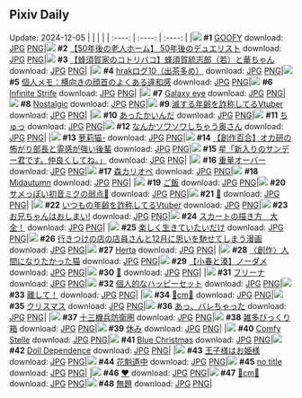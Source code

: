 ## Pixiv Daily
Update: 2024-12-05
|      |      |      |
| :----: | :----: | :----: |
|![](https://pixiv.microyu.workers.dev/c/240x480/img-master/img/2024/12/04/00/00/48/124874883_p0_master1200.jpg) **#1** [GOOFY](https://www.pixiv.net/artworks/124874883) download: [JPG](https://pixiv.microyu.workers.dev/img-original/img/2024/12/04/00/00/48/124874883_p0.jpg) [PNG](https://pixiv.microyu.workers.dev/img-original/img/2024/12/04/00/00/48/124874883_p0.png)|![](https://pixiv.microyu.workers.dev/c/240x480/img-master/img/2024/12/03/18/00/25/124863892_p0_master1200.jpg) **#2** [【50年後の老人ホーム】  50年後のデュエリスト](https://www.pixiv.net/artworks/124863892) download: [JPG](https://pixiv.microyu.workers.dev/img-original/img/2024/12/03/18/00/25/124863892_p0.jpg) [PNG](https://pixiv.microyu.workers.dev/img-original/img/2024/12/03/18/00/25/124863892_p0.png)|![](https://pixiv.microyu.workers.dev/c/240x480/img-master/img/2024/12/04/17/38/05/124890387_p0_master1200.jpg) **#3** [【蜂須賀家のコトリバコ】蜂須賀統志郎（若）と華ちゃん](https://www.pixiv.net/artworks/124890387) download: [JPG](https://pixiv.microyu.workers.dev/img-original/img/2024/12/04/17/38/05/124890387_p0.jpg) [PNG](https://pixiv.microyu.workers.dev/img-original/img/2024/12/04/17/38/05/124890387_p0.png)|
|![](https://pixiv.microyu.workers.dev/c/240x480/img-master/img/2024/12/03/07/14/58/124854380_p0_master1200.jpg) **#4** [hrakログ10（出茶多め）](https://www.pixiv.net/artworks/124854380) download: [JPG](https://pixiv.microyu.workers.dev/img-original/img/2024/12/03/07/14/58/124854380_p0.jpg) [PNG](https://pixiv.microyu.workers.dev/img-original/img/2024/12/03/07/14/58/124854380_p0.png)|![](https://pixiv.microyu.workers.dev/c/240x480/img-master/img/2024/12/03/06/00/07/124853424_p0_master1200.jpg) **#5** [個人メモ：横向きの顔首のよくある違和感](https://www.pixiv.net/artworks/124853424) download: [JPG](https://pixiv.microyu.workers.dev/img-original/img/2024/12/03/06/00/07/124853424_p0.jpg) [PNG](https://pixiv.microyu.workers.dev/img-original/img/2024/12/03/06/00/07/124853424_p0.png)|![](https://pixiv.microyu.workers.dev/c/240x480/img-master/img/2024/12/03/05/08/54/124852864_p0_master1200.jpg) **#6** [Infinite Strife](https://www.pixiv.net/artworks/124852864) download: [JPG](https://pixiv.microyu.workers.dev/img-original/img/2024/12/03/05/08/54/124852864_p0.jpg) [PNG](https://pixiv.microyu.workers.dev/img-original/img/2024/12/03/05/08/54/124852864_p0.png)|
|![](https://pixiv.microyu.workers.dev/c/240x480/img-master/img/2024/12/04/17/24/46/124890065_p0_master1200.jpg) **#7** [Galaxy eye](https://www.pixiv.net/artworks/124890065) download: [JPG](https://pixiv.microyu.workers.dev/img-original/img/2024/12/04/17/24/46/124890065_p0.jpg) [PNG](https://pixiv.microyu.workers.dev/img-original/img/2024/12/04/17/24/46/124890065_p0.png)|![](https://pixiv.microyu.workers.dev/c/240x480/img-master/img/2024/12/03/05/25/00/124853037_p0_master1200.jpg) **#8** [Nostalgic](https://www.pixiv.net/artworks/124853037) download: [JPG](https://pixiv.microyu.workers.dev/img-original/img/2024/12/03/05/25/00/124853037_p0.jpg) [PNG](https://pixiv.microyu.workers.dev/img-original/img/2024/12/03/05/25/00/124853037_p0.png)|![](https://pixiv.microyu.workers.dev/c/240x480/img-master/img/2024/12/03/21/00/19/124868824_p0_master1200.jpg) **#9** [滅する年齢を詐称してるVtuber](https://www.pixiv.net/artworks/124868824) download: [JPG](https://pixiv.microyu.workers.dev/img-original/img/2024/12/03/21/00/19/124868824_p0.jpg) [PNG](https://pixiv.microyu.workers.dev/img-original/img/2024/12/03/21/00/19/124868824_p0.png)|
|![](https://pixiv.microyu.workers.dev/c/240x480/img-master/img/2024/12/03/23/17/55/124873365_p0_master1200.jpg) **#10** [あったかいんだ](https://www.pixiv.net/artworks/124873365) download: [JPG](https://pixiv.microyu.workers.dev/img-original/img/2024/12/03/23/17/55/124873365_p0.jpg) [PNG](https://pixiv.microyu.workers.dev/img-original/img/2024/12/03/23/17/55/124873365_p0.png)|![](https://pixiv.microyu.workers.dev/c/240x480/img-master/img/2024/12/04/00/21/39/124875817_p0_master1200.jpg) **#11** [ちゅっ](https://www.pixiv.net/artworks/124875817) download: [JPG](https://pixiv.microyu.workers.dev/img-original/img/2024/12/04/00/21/39/124875817_p0.jpg) [PNG](https://pixiv.microyu.workers.dev/img-original/img/2024/12/04/00/21/39/124875817_p0.png)|![](https://pixiv.microyu.workers.dev/c/240x480/img-master/img/2024/12/03/00/00/25/124847207_p0_master1200.jpg) **#12** [なんかソワソワしちゃう奥さん](https://www.pixiv.net/artworks/124847207) download: [JPG](https://pixiv.microyu.workers.dev/img-original/img/2024/12/03/00/00/25/124847207_p0.jpg) [PNG](https://pixiv.microyu.workers.dev/img-original/img/2024/12/03/00/00/25/124847207_p0.png)|
|![](https://pixiv.microyu.workers.dev/c/240x480/img-master/img/2024/12/03/12/35/38/124858615_p0_master1200.jpg) **#13** [萝莉猫-](https://www.pixiv.net/artworks/124858615) download: [JPG](https://pixiv.microyu.workers.dev/img-original/img/2024/12/03/12/35/38/124858615_p0.jpg) [PNG](https://pixiv.microyu.workers.dev/img-original/img/2024/12/03/12/35/38/124858615_p0.png)|![](https://pixiv.microyu.workers.dev/c/240x480/img-master/img/2024/12/03/20/08/45/124867277_p0_master1200.jpg) **#14** [【創作百合】オカ研の怖がり部長と霊感が強い後輩](https://www.pixiv.net/artworks/124867277) download: [JPG](https://pixiv.microyu.workers.dev/img-original/img/2024/12/03/20/08/45/124867277_p0.jpg) [PNG](https://pixiv.microyu.workers.dev/img-original/img/2024/12/03/20/08/45/124867277_p0.png)|![](https://pixiv.microyu.workers.dev/c/240x480/img-master/img/2024/12/04/00/00/18/124874761_p0_master1200.jpg) **#15** [星「新入りのサンデー君です。仲良くしてね。」](https://www.pixiv.net/artworks/124874761) download: [JPG](https://pixiv.microyu.workers.dev/img-original/img/2024/12/04/00/00/18/124874761_p0.jpg) [PNG](https://pixiv.microyu.workers.dev/img-original/img/2024/12/04/00/00/18/124874761_p0.png)|
|![](https://pixiv.microyu.workers.dev/c/240x480/img-master/img/2024/12/04/00/22/49/124875864_p0_master1200.jpg) **#16** [重量オーバー](https://www.pixiv.net/artworks/124875864) download: [JPG](https://pixiv.microyu.workers.dev/img-original/img/2024/12/04/00/22/49/124875864_p0.jpg) [PNG](https://pixiv.microyu.workers.dev/img-original/img/2024/12/04/00/22/49/124875864_p0.png)|![](https://pixiv.microyu.workers.dev/c/240x480/img-master/img/2024/12/03/00/00/18/124847167_p0_master1200.jpg) **#17** [森カリオペ](https://www.pixiv.net/artworks/124847167) download: [JPG](https://pixiv.microyu.workers.dev/img-original/img/2024/12/03/00/00/18/124847167_p0.jpg) [PNG](https://pixiv.microyu.workers.dev/img-original/img/2024/12/03/00/00/18/124847167_p0.png)|![](https://pixiv.microyu.workers.dev/c/240x480/img-master/img/2024/12/03/05/34/08/124853141_p0_master1200.jpg) **#18** [Midautumn](https://www.pixiv.net/artworks/124853141) download: [JPG](https://pixiv.microyu.workers.dev/img-original/img/2024/12/03/05/34/08/124853141_p0.jpg) [PNG](https://pixiv.microyu.workers.dev/img-original/img/2024/12/03/05/34/08/124853141_p0.png)|
|![](https://pixiv.microyu.workers.dev/c/240x480/img-master/img/2024/12/03/14/55/17/124860636_p0_master1200.jpg) **#19** [ご飯](https://www.pixiv.net/artworks/124860636) download: [JPG](https://pixiv.microyu.workers.dev/img-original/img/2024/12/03/14/55/17/124860636_p0.jpg) [PNG](https://pixiv.microyu.workers.dev/img-original/img/2024/12/03/14/55/17/124860636_p0.png)|![](https://pixiv.microyu.workers.dev/c/240x480/img-master/img/2024/12/03/09/30/01/124856071_p0_master1200.jpg) **#20** [サメっぽい初音ミクの弱点🦈](https://www.pixiv.net/artworks/124856071) download: [JPG](https://pixiv.microyu.workers.dev/img-original/img/2024/12/03/09/30/01/124856071_p0.jpg) [PNG](https://pixiv.microyu.workers.dev/img-original/img/2024/12/03/09/30/01/124856071_p0.png)|![](https://pixiv.microyu.workers.dev/c/240x480/img-master/img/2024/12/03/00/01/22/124847350_p0_master1200.jpg) **#21** [💙](https://www.pixiv.net/artworks/124847350) download: [JPG](https://pixiv.microyu.workers.dev/img-original/img/2024/12/03/00/01/22/124847350_p0.jpg) [PNG](https://pixiv.microyu.workers.dev/img-original/img/2024/12/03/00/01/22/124847350_p0.png)|
|![](https://pixiv.microyu.workers.dev/c/240x480/img-master/img/2024/12/04/21/01/22/124895993_p0_master1200.jpg) **#22** [いつもの年齢を詐称してるVtuber](https://www.pixiv.net/artworks/124895993) download: [JPG](https://pixiv.microyu.workers.dev/img-original/img/2024/12/04/21/01/22/124895993_p0.jpg) [PNG](https://pixiv.microyu.workers.dev/img-original/img/2024/12/04/21/01/22/124895993_p0.png)|![](https://pixiv.microyu.workers.dev/c/240x480/img-master/img/2024/12/04/00/02/23/124875051_p0_master1200.jpg) **#23** [お兄ちゃんはおしまい!](https://www.pixiv.net/artworks/124875051) download: [JPG](https://pixiv.microyu.workers.dev/img-original/img/2024/12/04/00/02/23/124875051_p0.jpg) [PNG](https://pixiv.microyu.workers.dev/img-original/img/2024/12/04/00/02/23/124875051_p0.png)|![](https://pixiv.microyu.workers.dev/c/240x480/img-master/img/2024/12/04/00/01/08/124874932_p0_master1200.jpg) **#24** [スカートの描き方　大全！](https://www.pixiv.net/artworks/124874932) download: [JPG](https://pixiv.microyu.workers.dev/img-original/img/2024/12/04/00/01/08/124874932_p0.jpg) [PNG](https://pixiv.microyu.workers.dev/img-original/img/2024/12/04/00/01/08/124874932_p0.png)|
|![](https://pixiv.microyu.workers.dev/c/240x480/img-master/img/2024/12/03/18/41/27/124864900_p0_master1200.jpg) **#25** [楽しく生きていたいだけ](https://www.pixiv.net/artworks/124864900) download: [JPG](https://pixiv.microyu.workers.dev/img-original/img/2024/12/03/18/41/27/124864900_p0.jpg) [PNG](https://pixiv.microyu.workers.dev/img-original/img/2024/12/03/18/41/27/124864900_p0.png)|![](https://pixiv.microyu.workers.dev/c/240x480/img-master/img/2024/12/03/00/21/47/124848137_p0_master1200.jpg) **#26** [行きつけの店の店員さんと12月に思いを馳せてしまう漫画](https://www.pixiv.net/artworks/124848137) download: [JPG](https://pixiv.microyu.workers.dev/img-original/img/2024/12/03/00/21/47/124848137_p0.jpg) [PNG](https://pixiv.microyu.workers.dev/img-original/img/2024/12/03/00/21/47/124848137_p0.png)|![](https://pixiv.microyu.workers.dev/c/240x480/img-master/img/2024/12/03/11/08/27/124857258_p0_master1200.jpg) **#27** [Herta](https://www.pixiv.net/artworks/124857258) download: [JPG](https://pixiv.microyu.workers.dev/img-original/img/2024/12/03/11/08/27/124857258_p0.jpg) [PNG](https://pixiv.microyu.workers.dev/img-original/img/2024/12/03/11/08/27/124857258_p0.png)|
|![](https://pixiv.microyu.workers.dev/c/240x480/img-master/img/2024/12/04/18/15/31/124891385_p0_master1200.jpg) **#28** [〈創作〉人間になりたかった猫](https://www.pixiv.net/artworks/124891385) download: [JPG](https://pixiv.microyu.workers.dev/img-original/img/2024/12/04/18/15/31/124891385_p0.jpg) [PNG](https://pixiv.microyu.workers.dev/img-original/img/2024/12/04/18/15/31/124891385_p0.png)|![](https://pixiv.microyu.workers.dev/c/240x480/img-master/img/2024/12/03/20/13/45/124867434_p0_master1200.jpg) **#29** [【小春と湊】ノーダメ](https://www.pixiv.net/artworks/124867434) download: [JPG](https://pixiv.microyu.workers.dev/img-original/img/2024/12/03/20/13/45/124867434_p0.jpg) [PNG](https://pixiv.microyu.workers.dev/img-original/img/2024/12/03/20/13/45/124867434_p0.png)|![](https://pixiv.microyu.workers.dev/c/240x480/img-master/img/2024/12/03/09/31/18/124856089_p0_master1200.jpg) **#30** [🎄](https://www.pixiv.net/artworks/124856089) download: [JPG](https://pixiv.microyu.workers.dev/img-original/img/2024/12/03/09/31/18/124856089_p0.jpg) [PNG](https://pixiv.microyu.workers.dev/img-original/img/2024/12/03/09/31/18/124856089_p0.png)|
|![](https://pixiv.microyu.workers.dev/c/240x480/img-master/img/2024/12/03/00/01/43/124847387_p0_master1200.jpg) **#31** [フリーナ](https://www.pixiv.net/artworks/124847387) download: [JPG](https://pixiv.microyu.workers.dev/img-original/img/2024/12/03/00/01/43/124847387_p0.jpg) [PNG](https://pixiv.microyu.workers.dev/img-original/img/2024/12/03/00/01/43/124847387_p0.png)|![](https://pixiv.microyu.workers.dev/c/240x480/img-master/img/2024/12/04/22/15/11/124898479_p0_master1200.jpg) **#32** [個人的なハッピーセット](https://www.pixiv.net/artworks/124898479) download: [JPG](https://pixiv.microyu.workers.dev/img-original/img/2024/12/04/22/15/11/124898479_p0.jpg) [PNG](https://pixiv.microyu.workers.dev/img-original/img/2024/12/04/22/15/11/124898479_p0.png)|![](https://pixiv.microyu.workers.dev/c/240x480/img-master/img/2024/12/03/01/10/18/124849486_p0_master1200.jpg) **#33** [離して！](https://www.pixiv.net/artworks/124849486) download: [JPG](https://pixiv.microyu.workers.dev/img-original/img/2024/12/03/01/10/18/124849486_p0.jpg) [PNG](https://pixiv.microyu.workers.dev/img-original/img/2024/12/03/01/10/18/124849486_p0.png)|
|![](https://pixiv.microyu.workers.dev/c/240x480/img-master/img/2024/12/03/20/56/29/124868640_p0_master1200.jpg) **#34** [🌹cm🌹](https://www.pixiv.net/artworks/124868640) download: [JPG](https://pixiv.microyu.workers.dev/img-original/img/2024/12/03/20/56/29/124868640_p0.jpg) [PNG](https://pixiv.microyu.workers.dev/img-original/img/2024/12/03/20/56/29/124868640_p0.png)|![](https://pixiv.microyu.workers.dev/c/240x480/img-master/img/2024/12/03/21/26/38/124869707_p0_master1200.jpg) **#35** [クリスマス](https://www.pixiv.net/artworks/124869707) download: [JPG](https://pixiv.microyu.workers.dev/img-original/img/2024/12/03/21/26/38/124869707_p0.jpg) [PNG](https://pixiv.microyu.workers.dev/img-original/img/2024/12/03/21/26/38/124869707_p0.png)|![](https://pixiv.microyu.workers.dev/c/240x480/img-master/img/2024/12/04/00/00/23/124874787_p0_master1200.jpg) **#36** [あっ、バレちゃった](https://www.pixiv.net/artworks/124874787) download: [JPG](https://pixiv.microyu.workers.dev/img-original/img/2024/12/04/00/00/23/124874787_p0.jpg) [PNG](https://pixiv.microyu.workers.dev/img-original/img/2024/12/04/00/00/23/124874787_p0.png)|
|![](https://pixiv.microyu.workers.dev/c/240x480/img-master/img/2024/12/03/02/10/46/124850795_p0_master1200.jpg) **#37** [十三機兵防衛圏](https://www.pixiv.net/artworks/124850795) download: [JPG](https://pixiv.microyu.workers.dev/img-original/img/2024/12/03/02/10/46/124850795_p0.jpg) [PNG](https://pixiv.microyu.workers.dev/img-original/img/2024/12/03/02/10/46/124850795_p0.png)|![](https://pixiv.microyu.workers.dev/c/240x480/img-master/img/2024/12/04/18/10/22/124891266_p0_master1200.jpg) **#38** [雑多びっくり箱](https://www.pixiv.net/artworks/124891266) download: [JPG](https://pixiv.microyu.workers.dev/img-original/img/2024/12/04/18/10/22/124891266_p0.jpg) [PNG](https://pixiv.microyu.workers.dev/img-original/img/2024/12/04/18/10/22/124891266_p0.png)|![](https://pixiv.microyu.workers.dev/c/240x480/img-master/img/2024/12/04/18/13/22/124859659_p0_master1200.jpg) **#39** [休み](https://www.pixiv.net/artworks/124859659) download: [JPG](https://pixiv.microyu.workers.dev/img-original/img/2024/12/04/18/13/22/124859659_p0.jpg) [PNG](https://pixiv.microyu.workers.dev/img-original/img/2024/12/04/18/13/22/124859659_p0.png)|
|![](https://pixiv.microyu.workers.dev/c/240x480/img-master/img/2024/12/03/21/12/35/124869274_p0_master1200.jpg) **#40** [Comfy Stelle](https://www.pixiv.net/artworks/124869274) download: [JPG](https://pixiv.microyu.workers.dev/img-original/img/2024/12/03/21/12/35/124869274_p0.jpg) [PNG](https://pixiv.microyu.workers.dev/img-original/img/2024/12/03/21/12/35/124869274_p0.png)|![](https://pixiv.microyu.workers.dev/c/240x480/img-master/img/2024/12/04/19/43/10/124893590_p0_master1200.jpg) **#41** [Blue Christmas](https://www.pixiv.net/artworks/124893590) download: [JPG](https://pixiv.microyu.workers.dev/img-original/img/2024/12/04/19/43/10/124893590_p0.jpg) [PNG](https://pixiv.microyu.workers.dev/img-original/img/2024/12/04/19/43/10/124893590_p0.png)|![](https://pixiv.microyu.workers.dev/c/240x480/img-master/img/2024/12/03/17/41/39/124863401_p0_master1200.jpg) **#42** [Doll  Dependence](https://www.pixiv.net/artworks/124863401) download: [JPG](https://pixiv.microyu.workers.dev/img-original/img/2024/12/03/17/41/39/124863401_p0.jpg) [PNG](https://pixiv.microyu.workers.dev/img-original/img/2024/12/03/17/41/39/124863401_p0.png)|
|![](https://pixiv.microyu.workers.dev/c/240x480/img-master/img/2024/12/03/16/38/00/124862227_p0_master1200.jpg) **#43** [王子様はお姫様](https://www.pixiv.net/artworks/124862227) download: [JPG](https://pixiv.microyu.workers.dev/img-original/img/2024/12/03/16/38/00/124862227_p0.jpg) [PNG](https://pixiv.microyu.workers.dev/img-original/img/2024/12/03/16/38/00/124862227_p0.png)|![](https://pixiv.microyu.workers.dev/c/240x480/img-master/img/2024/12/03/17/51/30/124863588_p0_master1200.jpg) **#44** [花魁道中](https://www.pixiv.net/artworks/124863588) download: [JPG](https://pixiv.microyu.workers.dev/img-original/img/2024/12/03/17/51/30/124863588_p0.jpg) [PNG](https://pixiv.microyu.workers.dev/img-original/img/2024/12/03/17/51/30/124863588_p0.png)|![](https://pixiv.microyu.workers.dev/c/240x480/img-master/img/2024/12/03/07/51/37/124854856_p0_master1200.jpg) **#45** [no title](https://www.pixiv.net/artworks/124854856) download: [JPG](https://pixiv.microyu.workers.dev/img-original/img/2024/12/03/07/51/37/124854856_p0.jpg) [PNG](https://pixiv.microyu.workers.dev/img-original/img/2024/12/03/07/51/37/124854856_p0.png)|
|![](https://pixiv.microyu.workers.dev/c/240x480/img-master/img/2024/12/03/21/50/01/124870444_p0_master1200.jpg) **#46** [❤](https://www.pixiv.net/artworks/124870444) download: [JPG](https://pixiv.microyu.workers.dev/img-original/img/2024/12/03/21/50/01/124870444_p0.jpg) [PNG](https://pixiv.microyu.workers.dev/img-original/img/2024/12/03/21/50/01/124870444_p0.png)|![](https://pixiv.microyu.workers.dev/c/240x480/img-master/img/2024/12/04/20/39/38/124895259_p0_master1200.jpg) **#47** [💍cm💍](https://www.pixiv.net/artworks/124895259) download: [JPG](https://pixiv.microyu.workers.dev/img-original/img/2024/12/04/20/39/38/124895259_p0.jpg) [PNG](https://pixiv.microyu.workers.dev/img-original/img/2024/12/04/20/39/38/124895259_p0.png)|![](https://pixiv.microyu.workers.dev/c/240x480/img-master/img/2024/12/03/00/00/12/124847126_p0_master1200.jpg) **#48** [無題](https://www.pixiv.net/artworks/124847126) download: [JPG](https://pixiv.microyu.workers.dev/img-original/img/2024/12/03/00/00/12/124847126_p0.jpg) [PNG](https://pixiv.microyu.workers.dev/img-original/img/2024/12/03/00/00/12/124847126_p0.png)|
